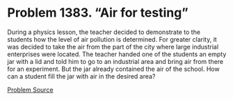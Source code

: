 # Problem 1383. “Air for testing”

During a physics lesson, the teacher decided to demonstrate to the students how the level of air pollution is determined. For greater clarity, it was decided to take the air from the part of the city where large industrial enterprises were located. The teacher handed one of the students an empty jar with a lid and told him to go to an industrial area and bring air from there for an experiment. But the jar already contained the air of the school. How can a student fill the jar with air in the desired area?

[Problem Source](https://www.trizland.ru/tasks/6151/)